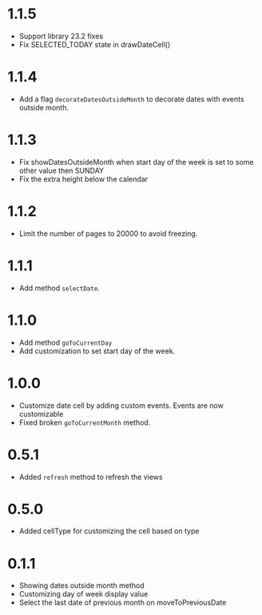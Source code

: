 1.1.5
=====
- Support library 23.2 fixes
- Fix SELECTED_TODAY state in drawDateCell()

1.1.4
=====
- Add a flag `decorateDatesOutsideMonth` to decorate dates with events outside month.

1.1.3
=====
- Fix showDatesOutsideMonth when start day of the week is set to some other value then SUNDAY
- Fix the extra height below the calendar

1.1.2
=====
- Limit the number of pages to 20000 to avoid freezing.

1.1.1
=====
- Add method `selectDate`.

1.1.0
=====
- Add method `goToCurrentDay`
- Add customization to set start day of the week.

1.0.0
=====
- Customize date cell by adding custom events. Events are now customizable
- Fixed broken `goToCurrentMonth` method.

0.5.1
=====
- Added `refresh` method to refresh the views

0.5.0
======
- Added cellType for customizing the cell based on type

0.1.1
======
- Showing dates outside month method
- Customizing day of week display value
- Select the last date of previous month on moveToPreviousDate

